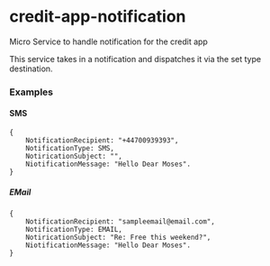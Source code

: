 # credit-app-notification
Micro Service to handle notification for the credit app

This service takes in a notification and dispatches it via the set type destination.

### Examples
#### SMS
```
{
    NotificationRecipient: "+44700939393",
    NotificationType: SMS,
    NotiricationSubject: "",
    NiotificationMessage: "Hello Dear Moses".
}
```

##### EMail
```
{
    NotificationRecipient: "sampleemail@email.com",
    NotificationType: EMAIL,
    NotiricationSubject: "Re: Free this weekend?",
    NiotificationMessage: "Hello Dear Moses".
}
```
